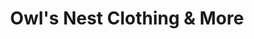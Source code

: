 ---
title: "Owl's Nest Clothing & More"
url: /johnson-city/owls-nest-clothing-und-more/
shop: Gebrauchtwaren
---
